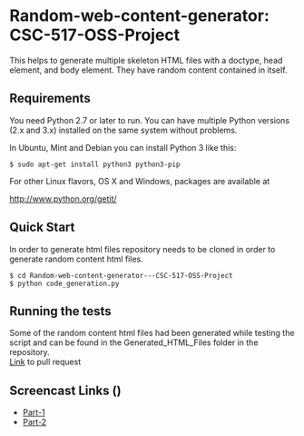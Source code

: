 # Random-web-content-generator: CSC-517-OSS-Project

This helps to generate multiple skeleton HTML files with a doctype, head element, and body element. They have random content contained in itself. 

## Requirements 

You need Python 2.7 or later to run. You can have multiple Python versions (2.x and 3.x) installed on the same system without problems.

In Ubuntu, Mint and Debian you can install Python 3 like this:
```
$ sudo apt-get install python3 python3-pip
```
For other Linux flavors, OS X and Windows, packages are available at

http://www.python.org/getit/

## Quick Start

In order to generate html files repository needs to be cloned in order to generate random content html files.
```
$ cd Random-web-content-generator---CSC-517-OSS-Project
$ python code_generation.py 
```

## Running the tests

Some of the random content html files had been generated while testing the script and can be found in the Generated_HTML_Files folder in the repository.   
[Link](https://github.com/servo/servo/pull/20448) to pull request

## Screencast Links ()
* [Part-1](https://youtu.be/FDZnandweaQ)
* [Part-2](https://youtu.be/cM3nlMV2HSQ)
